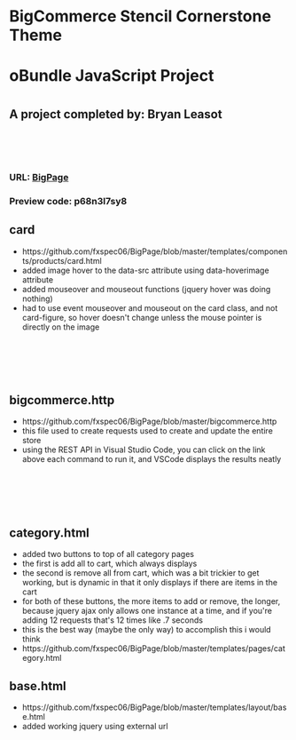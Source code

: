 <h1>BigCommerce Stencil Cornerstone Theme</br></h1>
<h1>oBundle JavaScript Project<h1>
  <h2>A project completed by: Bryan Leasot</h2>
  </br> </br> </br>
  
  
  
<h3>URL: <a href="https://bigstore4.mybigcommerce.com/">BigPage</a></h3>
<h3>Preview code: p68n3l7sy8</h3>
<p>
  <h2>card</h2>
  <ul>
  <li>https://github.com/fxspec06/BigPage/blob/master/templates/components/products/card.html</li>
    <li>added image hover to the data-src attribute using data-hoverimage attribute</li>
    <li>added mouseover and mouseout functions (jquery hover was doing nothing)</li>
    <li>had to use event mouseover and mouseout on the card class, and not card-figure, so hover doesn't change unless the mouse pointer is directly on the image</li>
  </ul>
  </p>
</br>
</br>
</br>
</br>
<p>
<h2>bigcommerce.http</h2>
<ul><li>https://github.com/fxspec06/BigPage/blob/master/bigcommerce.http</li>
  <li>this file used to create requests used to create and update the entire store</li>
  <li>using the REST API in Visual Studio Code, you can click on the link above each command to run it, and VSCode displays the results neatly</li>
  </ul>
</p>
</br>
</br>
</br>
</br>
<p>
<h2>category.html</h2>
<ul>
  <li>added two buttons to top of all category pages</li>
  <li>the first is add all to cart, which always displays</li>
<li>the second is remove all from cart, which was a bit trickier to get working, but is dynamic in that it only displays if there are items in the cart</li>
<li>for both of these buttons, the more items to add or remove, the longer, because jquery ajax only allows one instance at a time, and if you're adding 12 requests that's 12 times like .7 seconds</li>
  <li>this is the best way (maybe the only way) to accomplish this i would think</li>
  <li>https://github.com/fxspec06/BigPage/blob/master/templates/pages/category.html</li>
</ul>
  </p>
<p>
  <h2>base.html</h2>
  <ul>
  <li>https://github.com/fxspec06/BigPage/blob/master/templates/layout/base.html</li>
  <li>added working jquery using external url</li>
  </ul>
</p>
